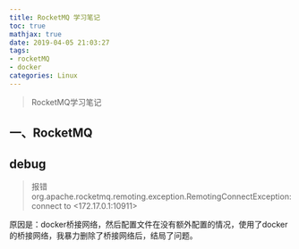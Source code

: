 ```yaml
---
title: RocketMQ 学习笔记
toc: true
mathjax: true
date: 2019-04-05 21:03:27
tags: 
- rocketMQ
- docker
categories: Linux
---
```


> RocketMQ学习笔记

<!-- more -->

## 一、RocketMQ











## debug

> 报错
> org.apache.rocketmq.remoting.exception.RemotingConnectException: connect to <172.17.0.1:10911>

原因是：docker桥接网络，然后配置文件在没有额外配置的情况，使用了docker的桥接网络，我暴力删除了桥接网络后，结局了问题。